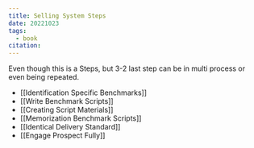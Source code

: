 ```yaml
---
title: Selling System Steps
date: 20221023
tags:
  - book
citation:
---
```

Even though this is a Steps, but 3-2 last step can be in multi process or even being repeated.
- [[Identification Specific Benchmarks]]
- [[Write Benchmark Scripts]]
- [[Creating Script Materials]]
- [[Memorization Benchmark Scripts]]
- [[Identical Delivery Standard]]
- [[Engage Prospect Fully]]